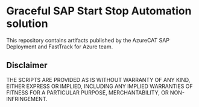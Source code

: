 # Graceful SAP Start Stop Automation solution

This repository contains artifacts published by the AzureCAT SAP Deployment and FastTrack for Azure team.

## Disclaimer

THE SCRIPTS ARE PROVIDED AS IS WITHOUT WARRANTY OF ANY KIND, EITHER EXPRESS OR IMPLIED, INCLUDING ANY IMPLIED WARRANTIES OF FITNESS FOR A PARTICULAR PURPOSE, MERCHANTABILITY, OR NON-INFRINGEMENT.